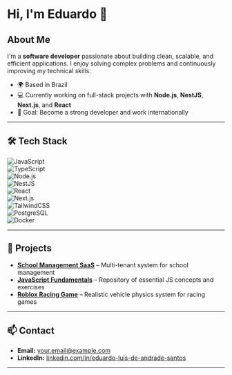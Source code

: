 # Hi, I'm Eduardo 👋  

## About Me  
I'm a **software developer** passionate about building clean, scalable, and efficient applications. I enjoy solving complex problems and continuously improving my technical skills.  

- 🌍 Based in Brazil  
- 💻 Currently working on full-stack projects with **Node.js**, **NestJS**, **Next.js**, and **React**  
- 🎯 Goal: Become a strong developer and work internationally  

---

## 🛠 Tech Stack  

![JavaScript](https://img.shields.io/badge/JavaScript-F7DF1E?style=flat&logo=javascript&logoColor=black)  
![TypeScript](https://img.shields.io/badge/TypeScript-3178C6?style=flat&logo=typescript&logoColor=white)  
![Node.js](https://img.shields.io/badge/Node.js-339933?style=flat&logo=node.js&logoColor=white)  
![NestJS](https://img.shields.io/badge/NestJS-E0234E?style=flat&logo=nestjs&logoColor=white)  
![React](https://img.shields.io/badge/React-61DAFB?style=flat&logo=react&logoColor=black)  
![Next.js](https://img.shields.io/badge/Next.js-000000?style=flat&logo=next.js&logoColor=white)  
![TailwindCSS](https://img.shields.io/badge/TailwindCSS-38B2AC?style=flat&logo=tailwind-css&logoColor=white)  
![PostgreSQL](https://img.shields.io/badge/PostgreSQL-336791?style=flat&logo=postgresql&logoColor=white)  
![Docker](https://img.shields.io/badge/Docker-2496ED?style=flat&logo=docker&logoColor=white)  

---

## 📌 Projects  

- **[School Management SaaS](#)** – Multi-tenant system for school management  
- **[JavaScript Fundamentals](#)** – Repository of essential JS concepts and exercises  
- **[Roblox Racing Game](#)** – Realistic vehicle physics system for racing games  

---

## 📫 Contact  

- **Email:** your.email@example.com  
- **LinkedIn:** [linkedin.com/in/eduardo-luis-de-andrade-santos](https://www.linkedin.com/in/eduardo-luis-de-andrade-santos/)  

---
